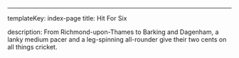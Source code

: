 ---
templateKey: index-page
title: Hit For Six

description: From Richmond-upon-Thames to Barking and Dagenham, a lanky medium pacer and a leg-spinning all-rounder give their two cents on all things cricket.
